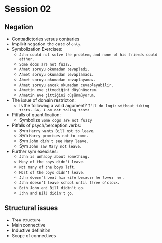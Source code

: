 # Session 02


## Negation
* Contradictories versus contraries
* Implicit negation: the case of `only`.
* Symbolization Exercises:
  * `John could not solve the problem, and none of his friends could either.`
  * `Some dogs are not fuzzy.`
  * `Ahmet soruyu okumadan cevapladı.`
  * `Ahmet soruyu okumadan cevaplamadı.`
  * `Ahmet soruyu okumadan cevaplayamaz.`
  * `Ahmet soruyu ancak okumadan cevaplayabilir.`
  * `Ahmetin eve gitmediğini düşünüyorum.`
  * `Ahmetin eve gittiğini düşünmüyorum.`
* The issue of domain restriction:
  * Is the following a valid argument? `I'll do logic without taking tests. So, I am not taking tests`
* Pitfalls of quantification:
  * Symbolize `Some dogs are not fuzzy.`
* Pitfalls of psych/perception verbs:
  * Sym `Harry wants Bill not to leave.`
  * Sym `Harry promises not to come.`
  * Sym `John didn't see Mary leave.`
  * Sym `John saw Mary not leave.`
* Further sym exercises:
  * `John is unhappy about something.`
  * `Many of the boys didn't leave.`
  * `Not many of the boys left.`
  * `Most of the boys didn't leave.`
  * `John doesn't beat his wife because he loves her.`
  * `John doesn't leave school until three o'clock.`
  * `Both John and Bill didin't go.`
  * `John and Bill didin't go.`

## Structural issues

* Tree structure
* Main connective
* Inductive definition
* Scope of connectives

